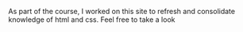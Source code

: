 As part of the course, I worked on this site to refresh and consolidate knowledge of html and css. Feel free to take a look
